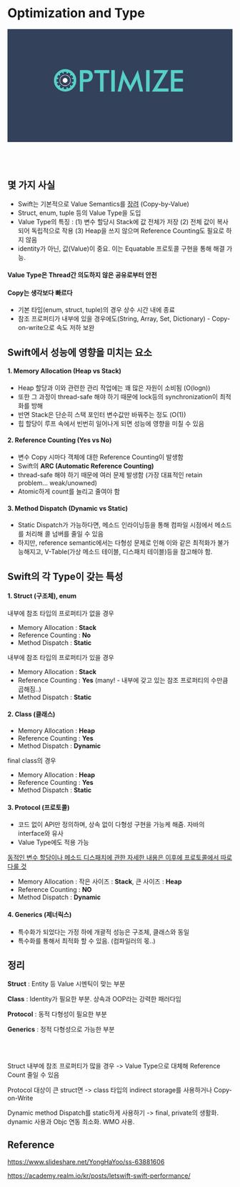 # Optimization and Type

![optimize](./optimization_and_type_img/optimize.jpg)

<br></br>

## 몇 가지 사실

- Swift는 기본적으로 Value Semantics를 [장려](https://www.youtube.com/watch?v=av4i3x-aZbM) (Copy-by-Value)
- Struct, enum, tuple 등의 Value Type을 도입
- Value Type의 특징 : (1) 변수 할당시 Stack에 값 전체가 저장 (2) 전체 값이 복사되어 독립적으로 작용 (3) Heap을 쓰지 않으며 Reference Counting도 필요로 하지 않음
- identity가 아닌, 값(Value)이 중요. 이는 Equatable 프로토콜 구현을 통해 해결 가능. 

#### Value Type은 Thread간 의도하지 않은 공유로부터 안전

#### Copy는 생각보다 빠르다 

- 기본 타입(enum, struct, tuple)의 경우 상수 시간 내에 종료
- 참조 프로퍼티가 내부에 있을 경우에도(String, Array, Set, Dictionary) - Copy-on-write으로 속도 저하 보완



## Swift에서 성능에 영향을 미치는 요소

#### 1. Memory Allocation (Heap vs Stack)

- Heap 할당과 이와 관련한 관리 작업에는 꽤 많은 자원이 소비됨 (O(logn))
- 또한 그 과정이 thread-safe 해야 하기 때문에 lock등의 synchronization이 최적화를 방해
- 반면 Stack은 단순히 스택 포인터 변수값만 바꿔주는 정도 (O(1))
- 힙 할당이 루프 속에서 빈번히 일어나게 되면 성능에 영향을 미칠 수 있음



#### 2. Reference Counting (Yes vs No)

- 변수 Copy 시마다 객체에 대한 Reference Counting이 발생함
- Swift의 **ARC (Automatic Reference Counting)**
- thread-safe 해야 하기 때문에 여러 문제 발생함 (가장 대표적인 retain problem... weak/unowned)
- Atomic하게 count를 늘리고 줄여야 함



#### 3. Method Dispatch (Dynamic vs Static)

- Static Dispatch가 가능하다면, 메소드 인라이닝등을 통해 컴파일 시점에서 메소드를 처리해 콜 넘버를 줄일 수 있음
- 하지만, reference semantic에서는 다형성 문제로 인해 이와 같은 최적화가 불가능해지고, V-Table(가상 메소드 테이블, 디스패치 테이블)등을 참고해야 함. 



## Swift의 각 Type이 갖는 특성



#### 1. Struct (구조체), enum

내부에 참조 타입의 프로퍼티가 없을 경우

- Memory Allocation : **Stack**
- Reference Counting : **No**
- Method Dispatch : **Static**

내부에 참조 타입의 프로퍼티가 있을 경우

- Memory Allocation : **Stack**
- Reference Counting : **Yes** (many! - 내부에 갖고 있는 참조 프로퍼티의 수만큼 곱해짐..)
- Method Dispatch : **Static**



#### 2. Class (클래스)

- Memory Allocation : **Heap**
- Reference Counting : **Yes**
- Method Dispatch : **Dynamic**

final class의 경우

- Memory Allocation : **Heap**
- Reference Counting : **Yes**
- Method Dispatch : **Static**



#### 3. Protocol (프로토콜)

- 코드 없이 API만 정의하며, 상속 없이 다형성 구현을 가능케 해줌. 자바의 interface와 유사
- Value Type에도 적용 가능

[동적인 변수 할당이나 메소드 디스패치에 관한 자세한 내용은 이후에 프로토콜에서 따로 다룰 것](https://www.slideshare.net/YongHaYoo/ss-63881606)

- Memory Allocation : 작은 사이즈 : **Stack**, 큰 사이즈 : **Heap**
- Reference Counting : **NO**
- Method Dispatch : **Dynamic**



#### 4. Generics (제너릭스)

- 특수화가 되었다는 가정 하에 개괄적 성능은 구조체, 클래스와 동일
- 특수화를 통해서 최적화 할 수 있음. (컴파일러의 몫..)



## 정리

**Struct** : Entity 등 Value 시멘틱이 맞는 부분

**Class** : Identity가 필요한 부분. 상속과 OOP라는 강력한 패러다임

**Protocol** : 동적 다형성이 필요한 부분

**Generics** : 정적 다형성으로 가능한 부분

<br></br>

Struct 내부에 참조 프로퍼티가 많을 경우 -> Value Type으로 대체해 Reference Count 줄일 수 있음

Protocol 대상이 큰 struct면 -> class 타입의 indirect storage를 사용하거나 Copy-on-Write

Dynamic method Dispatch를 static하게 사용하기 -> final, private의 생활화. dynamic 사용과 Objc 연동 최소화. WMO 사용. 



## Reference 

https://www.slideshare.net/YongHaYoo/ss-63881606

https://academy.realm.io/kr/posts/letswift-swift-performance/


